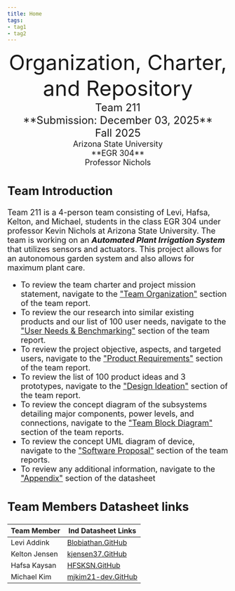 ```yaml
---
title: Home
tags:
- tag1
- tag2
---
```

<center>
<font size="8">Organization, Charter, and Repository<br>
<font size="5">Team 211<br>
**Submission: December 03, 2025**<br>
Fall 2025<br>
<font size="4">Arizona State University<br>
**EGR 304**<br>
Professor Nichols<br>
  

</center>

## Team Introduction
Team 211 is a 4-person team consisting of Levi, Hafsa, Kelton, and Michael, students in the class EGR 304 under professor Kevin Nichols at Arizona State University. The team is working on an **_Automated Plant Irrigation System_** that utilizes sensors and actuators. This project allows for an autonomous garden system and also allows for maximum plant care.
 
* To review the team charter and project mission statement, navigate to the ["Team Organization"](https://egr304-2025-f-211.github.io/02-Team-Organization/) section of the team report.
* To review the our research into similar existing products and our list of 100 user needs, navigate to the ["User Needs & Benchmarking"](https://egr304-2025-f-211.github.io/03-User-Needs-and%20Benchmarking/) section of the team report.
* To review the project objective, aspects, and targeted users, navigate to the ["Product Requirements"](https://egr304-2025-f-211.github.io/04-Product-Requirements/) section of the team report.
* To review the list of 100 product ideas and 3 prototypes, navigate to the ["Design Ideation"](https://egr304-2025-f-211.github.io/05-design-ideation/) section of the team report.
* To review the concept diagram of the subsystems detailing major components, power levels, and connections, navigate to the ["Team Block Diagram"](https://egr304-2025-f-211.github.io/06-Team-block-diagram/) section of the team reports.
* To review the concept UML diagram of device, navigate to the ["Software Proposal"](https://egr304-2025-f-211.github.io/07-Software%20Proposal/) section of the team reports.
* To review any additional information, navigate to the ["Appendix"](https://egr304-2025-f-211.github.io/Appendix/) section of the datasheet

## Team Members Datasheet links

| **Team Member**        |**Ind Datasheet Links** |
| ---------------------- | -----------------------|
| Levi Addink                | [Blobiathan.GitHub](https://blobiathan.github.io/) |
| Kelton Jensen              | [kjensen37.GitHub](https://kjensen37.github.io/EGR304DataSheetKeltonJensen.github.io/) |
| Hafsa Kaysan               | [HFSKSN.GitHub](https://hfsksn.github.io/) |
| Michael Kim                | [mjkim21-dev.GitHub](https://mjkim21-dev.github.io/) |

